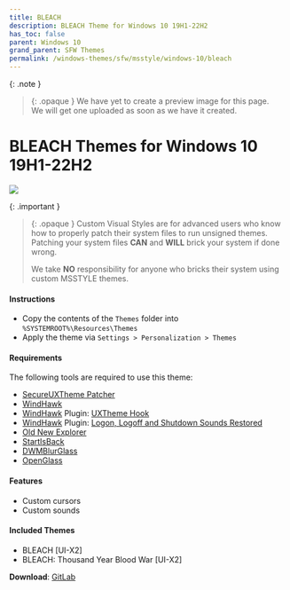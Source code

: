 ```yaml
---
title: BLEACH
description: BLEACH Theme for Windows 10 19H1-22H2
has_toc: false
parent: Windows 10
grand_parent: SFW Themes
permalink: /windows-themes/sfw/msstyle/windows-10/bleach
---
```


{: .note }
> {: .opaque }
> We have yet to create a preview image for this page.  
> We will get one uploaded as soon as we have it created.

BLEACH Themes for Windows 10 19H1-22H2
===============================

![][Preview]

{: .important }
> {: .opaque }
> Custom Visual Styles are for advanced users who know how to properly patch their system files to run unsigned themes. 
> Patching your system files **CAN** and **WILL** brick your system if done wrong.
>
> We take **NO** responsibility for anyone who bricks their system using custom MSSTYLE themes.

#### Instructions

*   Copy the contents of the `Themes` folder into `%SYSTEMROOT%\Resources\Themes`
*   Apply the theme via `Settings > Personalization > Themes`

#### Requirements
The following tools are required to use this theme:

 - [SecureUXTheme Patcher][SecureUXTheme]
 - [WindHawk][WindHawk]
 - [WindHawk][WindHawk] Plugin: [UXTheme Hook][UXThemeHook]
 - [WindHawk][WindHawk] Plugin: [Logon, Logoff and Shutdown Sounds Restored][SoundsRestored]
 - [Old New Explorer][OldNewExplorer]
 - [StartIsBack][StartIsBack]
 - [DWMBlurGlass][DWMBlurGlass]
 - [OpenGlass][OpenGlass]

#### Features

*   Custom cursors
*   Custom sounds


#### Included Themes

*   BLEACH [UI-X2]
*   BLEACH: Thousand Year Blood War [UI-X2]

**Download**: [GitLab][GitLab]

<!-- ///////////////////////////////////////////////////////////////////////////////////////////////////////////////////////////////////////////////////// -->

[Preview]: /assets/images/themes/

[WindHawk]: https://windhawk.net/
[ResourceRedirect]: https://windhawk.net/mods/icon-resource-redirect/
[SoundsRestored]: https://windhawk.net/mods/logon-logoff-shutdown-sounds/
[SecureUXTheme]: https://github.com/namazso/SecureUxTheme/
[UXThemeHook]: https://windhawk.net/mods/uxtheme-hook/
[OldNewExplorer]: https://msfn.org/board/topic/170375-oldnewexplorer-119/
[DWMBlurGlass]: https://github.com/Maplespe/DWMBlurGlass
[StartIsBack]: https://www.startisback.com/
[OpenGlass]: https://virtualcustoms.net/showthread.php/88998-OpenGlass-Installer-22H2

[GitLab]: https://gitlab.com/the-back-room/Themes/-/tree/main/MSSTYLE/SFW/Windows-10/19H2-22H2/BLEACH-for-Windows-10-19H1-22H2


<!-- ///////////////////////////////////////////////////////////////////////////////////////////////////////////////////////////////////////////////////// -->
